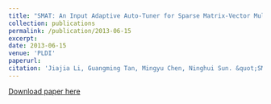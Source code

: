 ```yaml
---
title: "SMAT: An Input Adaptive Auto-Tuner for Sparse Matrix-Vector Multiplication"
collection: publications
permalink: /publication/2013-06-15
excerpt:
date: 2013-06-15 
venue: 'PLDI'
paperurl:
citation: 'Jiajia Li, Guangming Tan, Mingyu Chen, Ninghui Sun. &quot;SMAT: An Input Adaptive Auto-Tuner for Sparse Matrix-Vector Multiplication.&quot; <i>the 34th annual ACM SIGPLAN conference on Programming Language Design and Implementation (PLDI), 117-126, 2013.</i>'
---
```


[Download paper here](http://tanniu.github.io/files/paper7.pdf)
